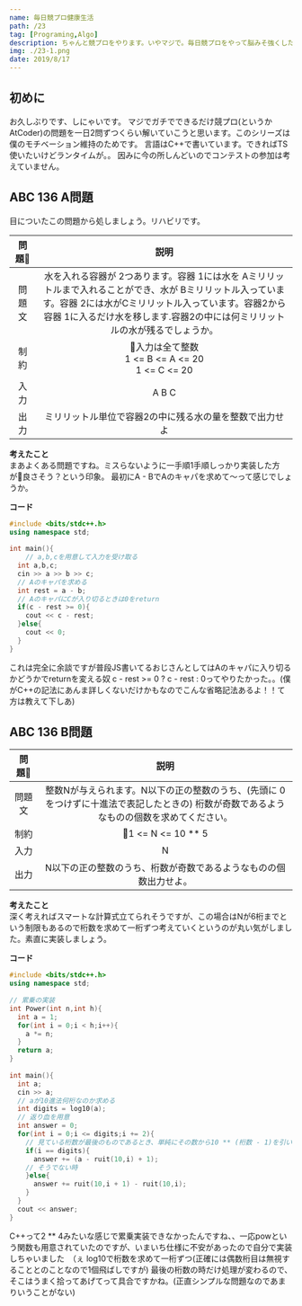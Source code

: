 ```yaml
---
name: 毎日競プロ健康生活
path: /23
tag: [Programing,Algo]
description: ちゃんと競プロをやります。いやマジで。毎日競プロをやって脳みそ強くしたい、0日目
img: ./23-1.png
date: 2019/8/17
---
```


## 初めに
お久しぶりです、しにゃいです。
マジでガチでできるだけ競プロ(というかAtCoder)の問題を一日2問ずつくらい解いていこうと思います。このシリーズは僕のモチベーション維持のためです。
言語はC++で書いています。できればTS使いたいけどランタイムが。。
因みに今の所しんどいのでコンテストの参加は考えていません。

## ABC 136 A問題
目についたこの問題から処しましょう。リハビリです。

|問題|説明|
|:---:|:---:|
|問題文|水を入れる容器が 2つあります。容器 1には水を Aミリリットルまで入れることができ、水が Bミリリットル入っています。容器 2には水がCミリリットル入っています。容器2から容器 1に入るだけ水を移します.容器2の中には何ミリリットルの水が残るでしょうか。|
|制約|入力は全て整数<br>1 <= B <= A <= 20<br>1 <= C <= 20|
|入力|A B C|
|出力|ミリリットル単位で容器2の中に残る水の量を整数で出力せよ|

**考えたこと**  
まあよくある問題ですね。ミスらないように一手順1手順しっかり実装した方が良さそう？という印象。
最初にA - BでAのキャパを求めて〜って感じでしょうか。

**コード**  
```C++
#include <bits/stdc++.h>
using namespace std;
 
int main(){
    // a,b,cを用意して入力を受け取る
  int a,b,c;
  cin >> a >> b >> c;
  // Aのキャパを求める   
  int rest = a - b;
  // AのキャパにCが入り切るときは0をreturn   
  if(c - rest >= 0){
    cout << c - rest;
  }else{
    cout << 0;
  }
}
```

これは完全に余談ですが普段JS書いてるおじさんとしてはAのキャパに入り切るかどうかでreturnを変える奴 c - rest >= 0 ? c - rest : 0ってやりたかった。。(僕がC++の記法にあんま詳しくないだけかもなのでこんな省略記法あるよ！！て方は教えて下しあ)

## ABC 136 B問題

|問題|説明|
|:---:|:---:|
|問題文|整数Nが与えられます。N以下の正の整数のうち、(先頭に 0をつけずに十進法で表記したときの) 桁数が奇数であるようなものの個数を求めてください。
|制約|1 <= N <= 10 ** 5|
|入力|N|
|出力|N以下の正の整数のうち、桁数が奇数であるようなものの個数出力せよ。

**考えたこと**  
深く考えればスマートな計算式立てられそうですが、この場合はNが6桁までという制限もあるので桁数を求めて一桁ずつ考えていくというのが丸い気がしました。素直に実装しましょう。

**コード**

```C++
#include <bits/stdc++.h>
using namespace std;
 
// 累乗の実装
int Power(int n,int h){
  int a = 1;
  for(int i = 0;i < h;i++){
    a *= n;
  }
  return a;
}
 
int main(){
  int a;
  cin >> a;
  // aが10進法何桁なのか求める
  int digits = log10(a);
  // 返り血を用意
  int answer = 0;
  for(int i = 0;i <= digits;i += 2){
    // 見ている桁数が最後のものであるとき、単純にその数から10 ** (桁数 - 1)を引いたものを足す
    if(i == digits){
      answer += (a - ruit(10,i) + 1);
    // そうでない時
    }else{
      answer += ruit(10,i + 1) - ruit(10,i);
    }
  }
  cout << answer;
}
```

C++って2 ** 4みたいな感じで累乗実装できなかったんですね、、一応powという関数も用意されていたのですが、いまいち仕様に不安があったので自分で実装しちゃいました　（ぇ
log10で桁数を求めて一桁ずつ(正確には偶数桁目は無視することとのことなので1個飛ばしですが)
最後の桁数の時だけ処理が変わるので、そこはうまく拾ってあげてって具合ですかね。(正直シンプルな問題なのであまりいうことがない)